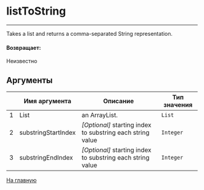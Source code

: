 # listToString

---

Takes a list and returns a comma-separated String representation.

#### Возвращает:

Неизвестно

## Аргументы

|  | Имя аргумента | Описание | Тип значения |
| --- | --- | --- | --- |
| 1 | List | an ArrayList. | `List` |
| 2 | substringStartIndex | *[Optional]* starting index to substring each string value | `Integer` |
| 3 | substringEndIndex | *[Optional]* starting index to substring each string value | `Integer` |



[На главную](./)